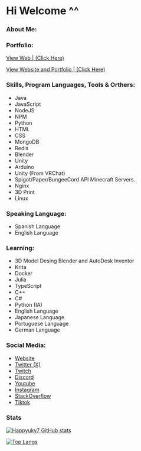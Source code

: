 # Hi Welcome ^^

### About Me:



### Portfolio:

[View Web | (Click Here)](https://happy7.xyz/)

[View Website and Portfolio | (Click Here)](https://happy7.xyz/links/)

### Skills, Program Languages, Tools & Orthers:
- Java
- JavaScript
- NodeJS
- NPM
- Python
- HTML
- CSS
- MongoDB
- Redis
- Blender
- Unity
- Arduino
- Unity (From VRChat)
- Spigot/Paper/BungeeCord API Minecraft Servers.
- Nginx
- 3D Print
- Linux

### Speaking Language:
- Spanish Language
- English Language

### Learning:
- 3D Model Desing Blender and AutoDesk Inventor
- Krita
- Docker
- Julia 
- TypeScript
- C++
- C#
- Python (IA)
- English Language
- Japanese Language
- Portuguese Language
- German Language

### Social Media:
- [Website](https://happy7.xyz/links/)
- [Twitter (X)](https://x.com/Happyuky7)
- [Twitch](https://www.twitch.tv/happyuky7)
- [Discord](https://discord.gg/3EebYUyeUX)
- [Youtube](https://www.youtube.com/channel/UCm13AIEM5Rn7ughwv1N3DnA)
- [Instagram](https://www.instagram.com/happyuky7/)
- [StackOverflow](https://stackoverflow.com/users/17251608/happy7)
- [Tiktok](https://www.tiktok.com/@happyuky7)

### Stats
  
[![Happyuky7 GitHub stats](https://github-readme-stats.vercel.app/api?username=Happyuky7&show_icons=true&theme=merko)](https://github.com/Happyuky7/)   

[![Top Langs](https://github-readme-stats.vercel.app/api/top-langs/?username=Happyuky7&layout=compact&theme=tokyonight)](https://github.com/Happyuky7/)

